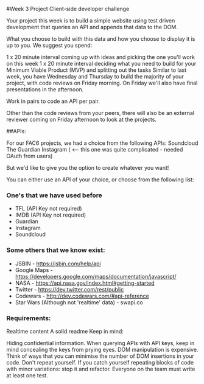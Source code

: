 #Week 3 Project
Client-side developer challenge

Your project this week is to build a simple website using test driven development that queries an API and appends that data to the DOM.

What you choose to build with this data and how you choose to display it is up to you.
We suggest you spend:

1 x 20 minute interval coming up with ideas and picking the one you'll work on this week
1 x 20 minute interval deciding what you need to build for your Minimum Viable Product (MVP) and splitting out the tasks
Similar to last week, you have Wednesday and Thursday to build the majority of your project, with code reviews on Friday morning. On Friday we'll also have final presentations in the afternoon.

Work in pairs to code an API per pair.

Other than the code reviews from your peers, there will also be an external reviewer coming on Friday afternoon to look at the projects.

##APIs:

For our FAC6 projects, we had a choice from the following APIs:
Soundcloud
The Guardian
Instagram ( <-- this one was quite complicated - needed OAuth from users)

But we'd like to give you the option to create whatever you want!

You can either use an API of your choice, or choose from the following list:

### One's that we have used before
* TFL (API Key not required)
* IMDB (API Key not required)
* Guardian
* Instagram
* Soundcloud

### Some others that we know exist:
* JSBIN - https://jsbin.com/help/api
* Google Maps - https://developers.google.com/maps/documentation/javascript/
* NASA - https://api.nasa.gov/index.html#getting-started
* Twitter - https://dev.twitter.com/rest/public
* Codewars - http://dev.codewars.com/#api-reference
* Star Wars (Although not 'realtime' data) - swapi.co

### Requirements:

Realtime content
A solid readme
Keep in mind:

Hiding confidential information. When querying APIs with API keys, keep in mind concealing the keys from prying eyes.
DOM manipulation is expensive. Think of ways that you can minimise the number of DOM insertions in your code.
Don't repeat yourself. If you catch yourself repeating blocks of code with minor variations: stop it and refactor.
Everyone on the team must write at least one test.
